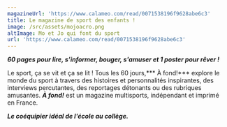 ```yaml
---
magazineUrl: 'https://www.calameo.com/read/0071538196f9628abe6c3'
title: Le magazine de sport des enfants !
image: /src/assets/mojoacro.png
altImage: Mo et Jo qui font du sport
url: 'https://www.calameo.com/read/0071538196f9628abe6c3'
---
```


***60 pages pour lire, s’informer, bouger, s'amuser et 1 poster pour rêver !***

Le sport, ça se vit et ça se lit ! Tous les 60 jours,*** À fond!*** explore le monde du sport à travers des histoires et personnalités inspirantes, des interviews percutantes, des reportages détonants ou des rubriques amusantes. ***À fond!*** est un magazine multisports, indépendant et imprimé en France.

***Le coéquipier idéal de l'école au collège.***
